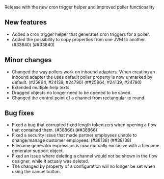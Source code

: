 Release with the new cron trigger helper and improved poller functionality
## New features
- Added a cron trigger helper that generates cron triggers for a poller.
- Added the possibility to copy properties from one JVM to another. (#33840) (##33840)
## Minor changes
- Changed the way pollers work on inbound adapters. When creating an inbound adapter the uses default poller property is now unmarked by default. (#25864, #24139, #24790) (##25864, #24139, #24790)
- Extended multiple help texts.
- Dragged objects no longer need to be opened to be saved.
- Changed the control point of a channel from rectangular to round.
## Bug fixes
- Fixed a bug that corrupted fixed length tokenizers when opening a flow that contained them. (#38866) (##38866)
- Fixed a security issue that made partner employees unable to change/manage customer employees. (#38138) (##38138)
- Filename generator expression is now mutually exclusive with a filename generator support object.
- Fixed an issue where deleting a channel would not be shown in the flow designer, while it actualy was deleted.
- The changed by property of a configuration will no longer be set when using the cancel button.
